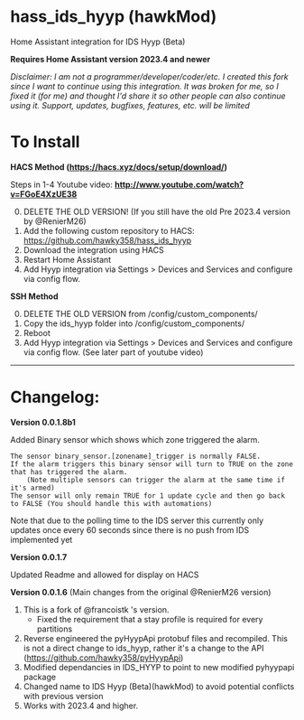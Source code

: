 # hass_ids_hyyp (hawkMod)

Home Assistant integration for IDS Hyyp (Beta)

**Requires Home Assistant version 2023.4 and newer**

*Disclaimer: I am not a programmer/developer/coder/etc. I created this fork since I want to continue using this integration. It was broken for me, so I fixed it (for me) and thought I'd share it so other people can also continue using it.
Support, updates, bugfixes, features, etc. will be limited*

# To Install 
**HACS Method (https://hacs.xyz/docs/setup/download/)**

Steps in 1-4 Youtube video: **http://www.youtube.com/watch?v=FGoE4XzUE38**


0) DELETE THE OLD VERSION! (If you still have the old Pre 2023.4 version by @RenierM26)
1) Add the following custom repository to HACS: https://github.com/hawky358/hass_ids_hyyp
2) Download the integration using HACS 
3) Restart Home Assistant
4) Add Hyyp integration via Settings > Devices and Services and configure via config flow. 



**SSH Method**

0) DELETE THE OLD VERSION from /config/custom_components/
1) Copy the ids_hyyp folder into /config/custom_components/
2) Reboot
3) Add Hyyp integration via Settings > Devices and Services and configure via config flow. (See later part of youtube video)


---
# Changelog:

**Version 0.0.1.8b1**

Added Binary sensor which shows which zone triggered the alarm.

    The sensor binary_sensor.[zonename]_trigger is normally FALSE.
    If the alarm triggers this binary sensor will turn to TRUE on the zone that has triggered the alarm. 
        (Note multiple sensors can trigger the alarm at the same time if it's armed) 
    The sensor will only remain TRUE for 1 update cycle and then go back to FALSE (You should handle this with automations)

Note that due to the polling time to the IDS server this currently only updates once every 60 seconds since there is no push from IDS implemented yet

**Version 0.0.1.7**

Updated Readme and allowed for display on HACS

**Version 0.0.1.6** (Main changes from the original @RenierM26 version)

1) This is a fork of @francoistk 's version. 
    - Fixed the requirement that a stay profile is required for every partitions
2) Reverse engineered the pyHyypApi protobuf files and recompiled. This is not a direct change to ids_hyyp, rather it's a change to the API (https://github.com/hawky358/pyHyypApi)
3) Modified dependancies in IDS_HYYP to point to new modified pyhyypapi package
4) Changed name to IDS Hyyp (Beta)(hawkMod) to avoid potential conflicts with previous version
5) Works with 2023.4 and higher.



